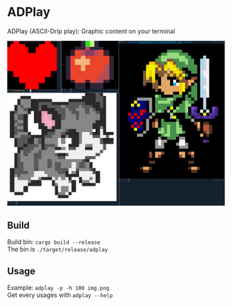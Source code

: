 # ADPlay
ADPlay (ASCII-Drip play): Graphic content on your terminal

<p align="center">
  <img src="./demo.png">
</p>

## Build
Build bin: `cargo build --release`  
The bin is `./target/release/adplay`
## Usage
Example: `adplay -p -h 100 img.png`  
Get every usages with `adplay --help`
